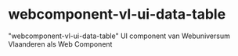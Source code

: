 # webcomponent-vl-ui-data-table
"webcomponent-vl-ui-data-table" UI component van Webuniversum Vlaanderen als Web Component
